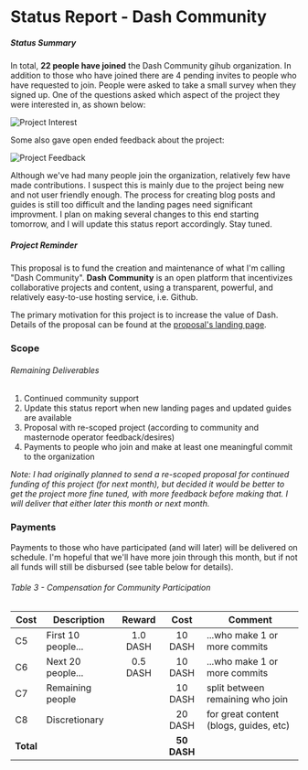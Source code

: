 # Status Report - Dash Community

##### Status Summary
In total, **22 people have joined** the Dash Community gihub organization.  In addition to those who have joined there are 4 pending invites to people who have requested to join.  People were asked to take a small survey when they signed up.  One of the questions asked which aspect of the project they were interested in, as shown below:

![Project Interest](https://github.com/dashcommunity/proposal-dash-community/blob/master/Screen%20Shot%202016-11-16%20at%2021.24.22.png)

Some also gave open ended feedback about the project: 

![Project Feedback](https://github.com/dashcommunity/proposal-dash-community/blob/master/Screen%20Shot%202016-11-16%20at%2021.25.13.png)

Although we've had many people join the organization, relatively few have made contributions.  I suspect this is mainly due to the project being new and not user friendly enough.  The process for creating blog posts and guides is still too difficult and the landing pages need significant improvment.  I plan on making several changes to this end starting tomorrow, and I will update this status report accordingly.  Stay tuned.    

##### Project Reminder

This proposal is to fund the creation and maintenance of what I'm calling "Dash Community".  **Dash Community** is an open platform that incentivizes collaborative projects and content, using a transparent, powerful, and relatively easy-to-use hosting service, i.e. Github.  

The primary motivation for this project is to increase the value of Dash.  Details of the proposal can be found at the [proposal's landing page](https://dashcommunity.github.io/proposal-dash-community/). 

### Scope

###### Remaining Deliverables

1. Continued community support
2. Update this status report when new landing pages and updated guides are available
3. Proposal with re-scoped project (according to community and masternode operator feedback/desires)
4. Payments to people who join and make at least one meaningful commit to the organization

*Note: I had originally planned to send a re-scoped proposal for continued funding of this project (for next month), but decided it would be better to get the project more fine tuned, with more feedback before making that.  I will deliver that either later this month or next month.*

### Payments
Payments to those who have participated (and will later) will be delivered on schedule.  I'm hopeful that we'll have more join through this month, but if not all funds will still be disbursed (see table below for details).

###### Table 3 - Compensation for Community Participation
|   Cost  |    Description    |  Reward  |   Cost     |          Comment                        |
|---------|-------------------|:--------:|:----------:|-----------------------------------------|
| C5      | First 10 people...| 1.0 DASH |  10 DASH   | ...who make 1 or more commits           |
| C6      | Next 20 people... | 0.5 DASH |  10 DASH   | ...who make 1 or more commits           |
| C7      | Remaining people  |          |  10 DASH   | split between remaining who join        |
| C8      | Discretionary     |          |  20 DASH   | for great content (blogs, guides, etc)  |
|**Total**|                   |          |**50 DASH**|                                          |
